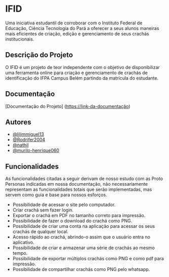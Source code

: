 
# IFID

Uma iniciativa estudantil de corroborar com o Instituto Federal de Educação, Ciência Tecnologia do Pará a oferecer a seus alunos maneiras mais eficientes de criação, edição e gerenciamento de seus crachás institucionais.


## Descrição do Projeto

O IFID é um projeto de teor independente com o objetivo de disponibilizar uma ferramenta online para criação e gerenciamento de crachás de identificação do IFPA Campus Belém partindo da matrícula do estudante.


## Documentação

[Documentação do Projeto] ([https://link-da-documentação](https://docs.google.com/document/d/1rpWPJLzkzfs-VpM3YVrIp-eR6A8Imf8qffkGM6C-FoQ/edit?usp=sharing))


## Autores

- [@liljmmiguel13](https://www.github.com/liljmmiguel13)
- [@Rodrifer2004](https://www.github.com/Rodrifer2004)
- [@nathil](https://www.github.com/nathil)
- [@murilo-henrique060](https://www.github.com/murilo-henrique060)


## Funcionalidades

As funcionalidades citadas a seguir derivam de nosso estudo com as Proto Personas indicadas em nossa documentação, não necessariamente representam as funcionalidades totais que serão implementadas, mas servem como guia e base para nossos esforços.

- Possibilidade de acessar o site pelo computador.
- Criar crachá sem fazer login.
- Exportar o crachá em PDF no tamanho correto para impressão.
- Possibilidade de fazer o download do crachá como PNG.
- Possibilidade de criar uma conta na aplicação para acessar os seus crachás de qualquer local.
- Acesso rápido ao crachá, abrindo-o assim que o usuário entra no aplicativo.
- Possibilidade de criar e armazenar uma série de crachás ao mesmo tempo.
- Possibilidade de exportar múltiplos crachás como PNG e como pdf para impressão.
- Possibilidade de compartilhar crachás como PNG pelo whatsapp.
